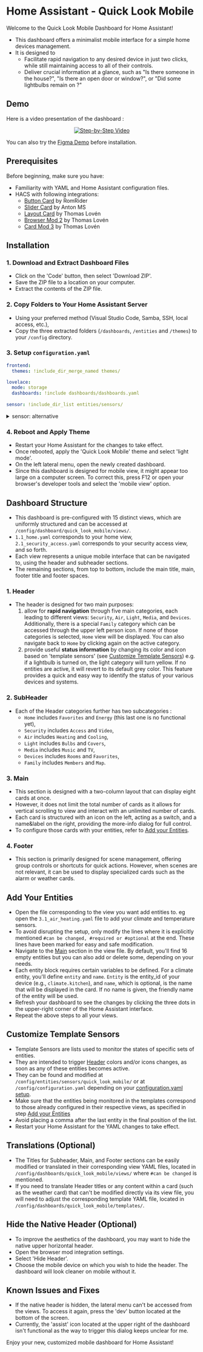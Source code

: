 # Home Assistant - Quick Look Mobile

Welcome to the Quick Look Mobile Dashboard for Home Assistant! 

- This dashboard offers a minimalist mobile interface for a simple home devices management. 
- It is designed to
  - Facilitate rapid navigation to any desired device in just two clicks, while still maintaining access to all of their controls.   
  - Deliver crucial information at a glance, such as "Is there someone in the house?", "Is there an open door or window?", or "Did some lightbulbs remain on ?"

## Demo
Here is a video presentation of the dashboard :
<p align="center">
  <a href="https://www.youtube.com/watch?v=hZRSu72m1gw">
    <img src="https://img.youtube.com/vi/hZRSu72m1gw/0.jpg" alt="Step-by-Step Video">
  </a>
</p>

You can also try the [Figma Demo](https://www.figma.com/proto/G7cHGCjgFJwMrq9WdT41gv/HA---Quick-Look-Mobile?node-id=153-1125&starting-point-node-id=153%3A1006&scaling=scale-down) before installation.

## Prerequisites

Before beginning, make sure you have:

- Familiarity with YAML and Home Assistant configuration files.
- HACS with following integrations:
  - [Button Card](https://github.com/custom-cards/button-card) by RomRider
  - [Slider Card](https://github.com/AnthonMS/my-cards) by Anton MS
  - [Layout Card](https://github.com/thomasloven/lovelace-layout-card) by Thomas Lovén
  - [Browser Mod 2](https://github.com/thomasloven/hass-browser_mod) by Thomas Lovén
  - [Card Mod 3](https://github.com/thomasloven/lovelace-card-mod) by Thomas Lovén

## Installation

### 1. Download and Extract Dashboard Files

- Click on the 'Code' button, then select 'Download ZIP'.
- Save the ZIP file to a location on your computer.
- Extract the contents of the ZIP file.

### 2. Copy Folders to Your Home Assistant Server

- Using your preferred method (Visual Studio Code, Samba, SSH, local access, etc.),
- Copy the three extracted folders (`/dashboards`, `/entities` and `/themes`) to your `/config` directory.

### 3. Setup `configuration.yaml`

```yaml
frontend:
  themes: !include_dir_merge_named themes/

lovelace:
  mode: storage
  dashboards: !include dashboards/dashboards.yaml
  
sensor: !include_dir_list entities/sensors/
```

<details>
<summary>sensor: alternative</summary>
  
You might need to modify these lines to match your current setup, particularly if you don't want to split your sensor configuration across multiple files. Here is the non-splitted alternative:

```yaml
sensor: 
  - platform: template
    sensors: 
      some_alarms_are_on:
        friendly_name: "Some Alarms Are On"
        value_template: >-
          {% set entity_ids = [
            'alarm_control_panel.your_entity'
            ] %}

          {% set count = namespace(value=0) %}

          {% for entity_id in entity_ids %}
            {% if is_state(entity_id, 'triggered') or is_state(entity_id, 'pending') %}
              {% set count.value = count.value + 1 %}
            {% endif %}
          {% endfor %}

          {{ 'off' if count.value == 0 else 'on' }}

  - platform: template
    sensors:
      some_contact_sensors_are_on:
        friendly_name: "Some Contact Sensors Are On"
        value_template: >-
          {% set entity_ids = [
            'binary_sensor.your_entity', 
            'binary_sensor.your_entity',
            'binary_sensor.your_entity',
            'binary_sensor.your_entity',
            'binary_sensor.your_entity'
            ] %}

          {% set count = namespace(value=0) %}

          {% for entity_id in entity_ids %}
            {% if is_state(entity_id, 'on') %}
              {% set count.value = count.value + 1 %}
            {% endif %}
          {% endfor %}

          {{ 'off' if count.value == 0 else 'on' }}

  - platform: template
    sensors:
      some_occupancy_sensors_are_on:
        friendly_name: "Some Occupancy Sensors Are On"
        value_template: >-
          {% set entity_ids = [
            'binary_sensor.your_entity',
            'binary_sensor.your_entity',
            'binary_sensor.your_entity',
            'binary_sensor.your_entity',
            'binary_sensor.your_entity',
            'binary_sensor.your_entity',
            'binary_sensor.your_entity'
            ] %}

          {% set count = namespace(value=0) %}

          {% for entity_id in entity_ids %}
            {% if is_state(entity_id, 'on') %}
              {% set count.value = count.value + 1 %}
            {% endif %}
          {% endfor %}

          {{ 'off' if count.value == 0 else 'on' }}

  - platform: template
    sensors:
      some_climates_are_on:
        friendly_name: "Some climates are on"
        value_template: >-
          {% set entity_ids = [
            'climate.your_entity',
            'climate.your_entity',
            'climate.your_entity'
            ] %}

          {% set count = namespace(value=0) %}

          {% for entity_id in entity_ids %}
            {% if is_state(entity_id, 'heat') or is_state(entity_id, 'on') %}
              {% set count.value = count.value + 1 %}
            {% endif %}
          {% endfor %}

          {{ 'off' if count.value == 0 else 'on' }}

  - platform: template
    sensors:
      some_fans_are_on:
        friendly_name: "Some fans are on"
        value_template: >-
          {% set entity_ids = [
            'fan.your_entity',
            'fan.your_entity',
            'fan.your_entity'
            ] %}

          {% set count = namespace(value=0) %}

          {% for entity_id in entity_ids %}
            {% if is_state(entity_id, 'on') %}
              {% set count.value = count.value + 1 %}
            {% endif %}
          {% endfor %}

          {{ 'off' if count.value == 0 else 'on' }}

  - platform: template
    sensors:
      some_lights_are_on:
        friendly_name: "Some Lights Are On"
        value_template: >-
          {% set entity_ids = [
            'light.your_entity',
            'light.your_entity',
            'light.your_entity',
            'light.your_entity',
            'light.your_entity',
            'light.your_entity',
            'light.your_entity',
            'light.your_entity'
            ] %}

          {% set count = namespace(value=0) %}

          {% for entity_id in entity_ids %}
            {% if is_state(entity_id, 'on') %}
              {% set count.value = count.value + 1 %}
            {% endif %}
          {% endfor %}

          {{ 'off' if count.value == 0 else 'on' }}

  - platform: template
    sensors:
      some_media_players_are_on:
        friendly_name: "Some Media Players Are On"
        value_template: >-
          {% set entity_ids = [
            'media_player.your_entity',
            'media_player.your_entity',
            'media_player.your_entity',
            'media_player.your_entity'
            ] %}

          {% set count = namespace(value=0) %}

          {% for entity_id in entity_ids %}
            {% if is_state(entity_id, 'playing') %}
              {% set count.value = count.value + 1 %}
            {% endif %}
          {% endfor %}

          {{ 'off' if count.value == 0 else 'on' }}

  - platform: template
    sensors:
      some_devices_are_on:
        friendly_name: "Some Devices Are On"
        value_template: >-
          {% set entity_ids = [
            'switch.your_entity',
            'switch.your_entity',
            'switch.your_entity',
            'switch.your_entity',
            'switch.your_entity',
            'vacuum.your_entity',
            'vacuum.your_entity'
            ] %}

          {% set count = namespace(value=0) %}

          {% for entity_id in entity_ids %}
            {% if is_state(entity_id, 'on') or is_state(entity_id, 'cleaning')%}
              {% set count.value = count.value + 1 %}
            {% endif %}
          {% endfor %}

          {{ 'off' if count.value == 0 else 'on' }}
```
</details>

### 4. Reboot and Apply Theme

- Restart your Home Assistant for the changes to take effect.
- Once rebooted, apply the 'Quick Look Mobile' theme and select 'light mode'.
- On the left lateral menu, open the newly created dashboard. 
- Since this dashboard is designed for mobile view, it might appear too large on a computer screen. To correct this, press F12 or open your browser's developer tools and select the 'mobile view' option.

## Dashboard Structure
  
  - This dashboard is pre-configured with 15 distinct views, which are uniformly structured and can be accessed at `/config/dashboard/quick_look_mobile/views/`.
  - `1.1_home.yaml` corresponds to your home view, `2.1_security_access.yaml` corresponds to your security access view, and so forth.
  - Each view represents a unique mobile interface that can be navigated to, using the header and subheader sections.
  - The remaining sections, from top to bottom, include the main title, main, footer title and footer spaces.
  
  ### 1. Header
  
  - The header is designed for two main purposes: 
    1) allow for __rapid navigation__ through five main categories, each leading to different views: `Security`, `Air`, `Light`, `Media`, and `Devices`. Additionally, there is a special `Family` category which can be accessed through the upper left person icon. If none of those categories is selected, `Home` view will be displayed. You can also navigate back to `Home` by clicking again on the active category.
    2) provide useful __status information__ by changing its color and icon based on 'template sensors' (see [Customize Template Sensors](#customize-template-sensors)) e.g. if a lightbulb is turned on, the light category will turn yellow. If no entities are active, it will revert to its default grey color. This feature provides a quick and easy way to identify the status of your various devices and systems.
   
  ### 2. SubHeader
  
  - Each of the Header categories further has two subcategories :
    - `Home` includes `Favorites` and `Energy` (this last one is no functional yet),
    - `Security` includes `Access` and `Video`,
    - `Air` includes `Heating` and `Cooling`,
    - `Light` includes `Bulbs` and `Covers`,
    - `Media` includes `Music` and `TV`,
    - `Devices` includes `Rooms` and `Favorites`,
    - `Family` includes `Members` and `Map`.
   
  ### 3. Main
  
  - This section is designed with a two-column layout that can display eight cards at once.
  - However, it does not limit the total number of cards as it allows for vertical scrolling to view and interact with an unlimited number of cards.
  - Each card is structured with an icon on the left, acting as a switch, and a name&label on the right, providing the more-info dialog for full control.
  - To configure those cards with your entities, refer to [Add your Entities](#add-your-entities).
  
  ### 4. Footer
  
  - This section is primarily designed for scene management, offering group controls or shortcuts for quick actions. However, when scenes are not relevant, it can be used to display specialized cards such as the alarm or weather cards.


## Add Your Entities

- Open the file corresponding to the view you want add entities to. eg open the `3.1_air_heating.yaml` file to add your climate and temperature sensors.
- To avoid disrupting the setup, only modify the lines where it is explicitly mentioned ```#can be changed, #required or #optional``` at the end. These lines have been marked for easy and safe modification.
- Navigate to the [Main](#3-main) section in the view file. By default, you'll find 16 empty entities but you can also add or delete some, depending on your needs.
- Each entity block requires certain variables to be defined. For a climate entity, you'll define `entity` and `name`. `Entity` is the entity_id of your device (e.g., `climate.kitchen`), and `name`, which is optional, is the name that will be displayed in the card. If no name is given, the friendly name of the entity will be used.
- Refresh your dashboard to see the changes by clicking the three dots in the upper-right corner of the Home Assistant interface.
- Repeat the above steps to all your views.

## Customize Template Sensors

- Template Sensors are lists used to monitor the states of specific sets of entities.
- They are intended to trigger [Header](#1-header) colors and/or icons changes, as soon as any of these entities becomes active.
- They can be found and modified at `/config/entities/sensors/quick_look_mobile/` or at `/config/configuration.yaml` depending on your [configuration.yaml setup](#3-setup-configurationyaml).
- Make sure that the entities being monitored in the templates correspond to those already configured in their respective views, as specified in step [Add your Entities](#add-your-entities)
- Avoid placing a comma after the last entity in the final position of the list.
- Restart your Home Assistant for the YAML changes to take effect.

##  Translations (Optional)

- The Titles for Subheader, Main, and Footer sections can be easily modified or translated in their corresponding view YAML files, located in `/config/dashboards/quick_look_mobile/views/` where `#can be changed` is mentioned.
- If you need to translate Header titles or any content within a card (such as the weather card) that can't be modified directly via its view file, you will need to adjust the corresponding template YAML file, located in `/config/dashboards/quick_look_mobile/templates/`.

## Hide the Native Header (Optional)

- To improve the aesthetics of the dashboard, you may want to hide the native upper horizontal header.
- Open the browser mod integration settings.
- Select 'Hide Header'.
- Choose the mobile device on which you wish to hide the header. The dashboard will look cleaner on mobile without it.

## Known Issues and Fixes

- If the native header is hidden, the lateral menu can't be accessed from the views. To access it again, press the 'dev' button located at the bottom of the screen.
- Currently, the 'assist' icon located at the upper right of the dashboard isn't functional as the way to trigger this dialog keeps unclear for me.

Enjoy your new, customized mobile dashboard for Home Assistant!


